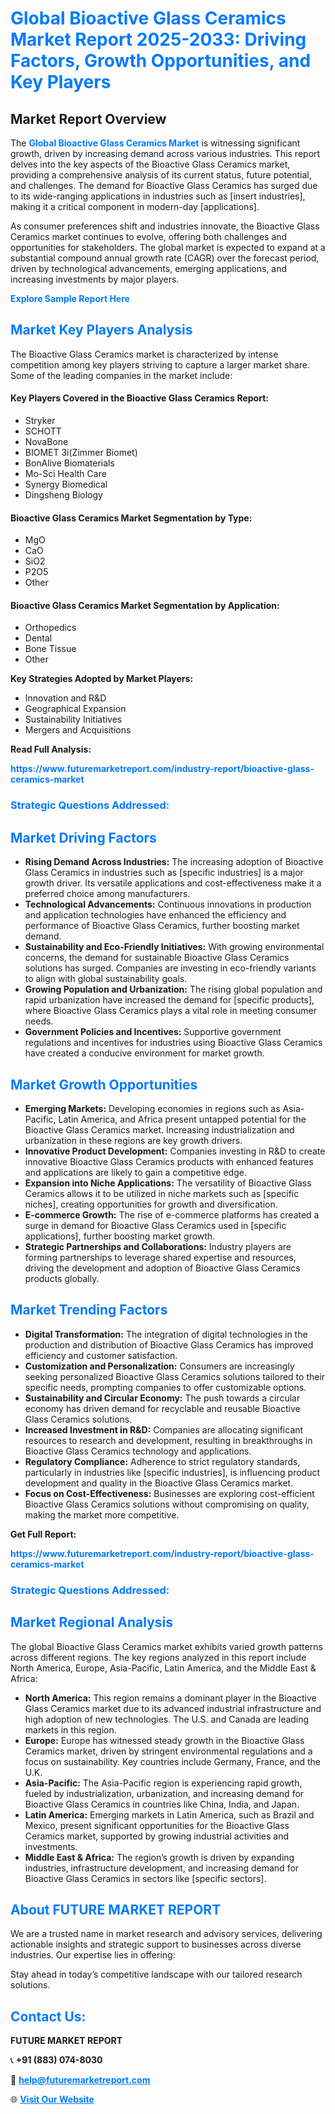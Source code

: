 <h1 style="color: #007BFF;">Global Bioactive Glass Ceramics Market Report 2025-2033: Driving Factors, Growth Opportunities, and Key Players</h1>

<section id="overview">
<h2>Market Report Overview</h2>
<p>The <a href="https://www.futuremarketreport.com/industry-report/bioactive-glass-ceramics-market" style="color: #007BFF; text-decoration: none;"><strong>Global Bioactive Glass Ceramics Market</strong></a> is witnessing significant growth, driven by increasing demand across various industries. This report delves into the key aspects of the Bioactive Glass Ceramics market, providing a comprehensive analysis of its current status, future potential, and challenges. The demand for Bioactive Glass Ceramics has surged due to its wide-ranging applications in industries such as [insert industries], making it a critical component in modern-day [applications].</p>
<p>As consumer preferences shift and industries innovate, the Bioactive Glass Ceramics market continues to evolve, offering both challenges and opportunities for stakeholders. The global market is expected to expand at a substantial compound annual growth rate (CAGR) over the forecast period, driven by technological advancements, emerging applications, and increasing investments by major players.</p>
</section>

<section id="overview">
<p><a href="https://www.futuremarketreport.com/request-sample/reportId=58613" style="color: #007BFF; text-decoration: none;"><strong>Explore Sample Report Here</strong></a></p>
</section>

<section id="key-players">
<h2 style="color: #007BFF;">Market Key Players Analysis</h2>
<p>The Bioactive Glass Ceramics market is characterized by intense competition among key players striving to capture a larger market share. Some of the leading companies in the market include:</p>
<h4>Key Players Covered in the Bioactive Glass Ceramics Report:</h4>
<ul><li>Stryker</li><li>SCHOTT</li><li>NovaBone</li><li>BIOMET 3i(Zimmer Biomet)</li><li>BonAlive Biomaterials</li><li>Mo-Sci Health Care</li><li>Synergy Biomedical</li><li>Dingsheng Biology</li></ul>
<h4>Bioactive Glass Ceramics Market Segmentation by Type:</h4>
<ul><li>MgO</li><li>CaO</li><li>SiO2</li><li>P2O5</li><li>Other</li></ul>

<h4>Bioactive Glass Ceramics Market Segmentation by Application:</h4>
<ul><li>Orthopedics</li><li>Dental</li><li>Bone Tissue</li><li>Other</li></ul>
<p><strong>Key Strategies Adopted by Market Players:</strong></p>
<ul>
<li>Innovation and R&D</li>
<li>Geographical Expansion</li>
<li>Sustainability Initiatives</li>
<li>Mergers and Acquisitions</li>
</ul>
</section>

<section>
<p><strong>Read Full Analysis: </strong></p><a href="https://www.futuremarketreport.com/industry-report/bioactive-glass-ceramics-market" style="color: #007BFF; text-decoration: none;"><strong>https://www.futuremarketreport.com/industry-report/bioactive-glass-ceramics-market</strong></a>
<h3 style="color: #007BFF;">Strategic Questions Addressed:</h3>
</section>

<section id="driving-factors">
<h2 style="color: #007BFF;">Market Driving Factors</h2>
<ul>
<li><strong>Rising Demand Across Industries:</strong> The increasing adoption of Bioactive Glass Ceramics in industries such as [specific industries] is a major growth driver. Its versatile applications and cost-effectiveness make it a preferred choice among manufacturers.</li>
<li><strong>Technological Advancements:</strong> Continuous innovations in production and application technologies have enhanced the efficiency and performance of Bioactive Glass Ceramics, further boosting market demand.</li>
<li><strong>Sustainability and Eco-Friendly Initiatives:</strong> With growing environmental concerns, the demand for sustainable Bioactive Glass Ceramics solutions has surged. Companies are investing in eco-friendly variants to align with global sustainability goals.</li>
<li><strong>Growing Population and Urbanization:</strong> The rising global population and rapid urbanization have increased the demand for [specific products], where Bioactive Glass Ceramics plays a vital role in meeting consumer needs.</li>
<li><strong>Government Policies and Incentives:</strong> Supportive government regulations and incentives for industries using Bioactive Glass Ceramics have created a conducive environment for market growth.</li>
</ul>
</section>

<section id="growth-opportunities">
<h2 style="color: #007BFF;">Market Growth Opportunities</h2>
<ul>
<li><strong>Emerging Markets:</strong> Developing economies in regions such as Asia-Pacific, Latin America, and Africa present untapped potential for the Bioactive Glass Ceramics market. Increasing industrialization and urbanization in these regions are key growth drivers.</li>
<li><strong>Innovative Product Development:</strong> Companies investing in R&D to create innovative Bioactive Glass Ceramics products with enhanced features and applications are likely to gain a competitive edge.</li>
<li><strong>Expansion into Niche Applications:</strong> The versatility of Bioactive Glass Ceramics allows it to be utilized in niche markets such as [specific niches], creating opportunities for growth and diversification.</li>
<li><strong>E-commerce Growth:</strong> The rise of e-commerce platforms has created a surge in demand for Bioactive Glass Ceramics used in [specific applications], further boosting market growth.</li>
<li><strong>Strategic Partnerships and Collaborations:</strong> Industry players are forming partnerships to leverage shared expertise and resources, driving the development and adoption of Bioactive Glass Ceramics products globally.</li>
</ul>
</section>

<section id="trending-factors">
<h2 style="color: #007BFF;">Market Trending Factors</h2>
<ul>
<li><strong>Digital Transformation:</strong> The integration of digital technologies in the production and distribution of Bioactive Glass Ceramics has improved efficiency and customer satisfaction.</li>
<li><strong>Customization and Personalization:</strong> Consumers are increasingly seeking personalized Bioactive Glass Ceramics solutions tailored to their specific needs, prompting companies to offer customizable options.</li>
<li><strong>Sustainability and Circular Economy:</strong> The push towards a circular economy has driven demand for recyclable and reusable Bioactive Glass Ceramics solutions.</li>
<li><strong>Increased Investment in R&D:</strong> Companies are allocating significant resources to research and development, resulting in breakthroughs in Bioactive Glass Ceramics technology and applications.</li>
<li><strong>Regulatory Compliance:</strong> Adherence to strict regulatory standards, particularly in industries like [specific industries], is influencing product development and quality in the Bioactive Glass Ceramics market.</li>
<li><strong>Focus on Cost-Effectiveness:</strong> Businesses are exploring cost-efficient Bioactive Glass Ceramics solutions without compromising on quality, making the market more competitive.</li>
</ul>
</section>

<section>
<p><strong>Get Full Report: </strong></p><a href="https://www.futuremarketreport.com/industry-report/bioactive-glass-ceramics-market" style="color: #007BFF; text-decoration: none;"><strong>https://www.futuremarketreport.com/industry-report/bioactive-glass-ceramics-market</strong></a>
<h3 style="color: #007BFF;">Strategic Questions Addressed:</h3>
</section>


<section id="regional-analysis">
<h2 style="color: #007BFF;">Market Regional Analysis</h2>
<p>The global Bioactive Glass Ceramics market exhibits varied growth patterns across different regions. The key regions analyzed in this report include North America, Europe, Asia-Pacific, Latin America, and the Middle East & Africa:</p>
<ul>
<li><strong>North America:</strong> This region remains a dominant player in the Bioactive Glass Ceramics market due to its advanced industrial infrastructure and high adoption of new technologies. The U.S. and Canada are leading markets in this region.</li>
<li><strong>Europe:</strong> Europe has witnessed steady growth in the Bioactive Glass Ceramics market, driven by stringent environmental regulations and a focus on sustainability. Key countries include Germany, France, and the U.K.</li>
<li><strong>Asia-Pacific:</strong> The Asia-Pacific region is experiencing rapid growth, fueled by industrialization, urbanization, and increasing demand for Bioactive Glass Ceramics in countries like China, India, and Japan.</li>
<li><strong>Latin America:</strong> Emerging markets in Latin America, such as Brazil and Mexico, present significant opportunities for the Bioactive Glass Ceramics market, supported by growing industrial activities and investments.</li>
<li><strong>Middle East & Africa:</strong> The region’s growth is driven by expanding industries, infrastructure development, and increasing demand for Bioactive Glass Ceramics in sectors like [specific sectors].</li>
</ul>
</section>

<footer>
<h2 style="color: #007BFF;">About FUTURE MARKET REPORT</h2>
<p>We are a trusted name in market research and advisory services, delivering actionable insights and strategic support to businesses across diverse industries. Our expertise lies in offering:</p>

<p>Stay ahead in today’s competitive landscape with our tailored research solutions.</p>

<h2 style="color: #007BFF;">Contact Us:</h2>
<p><strong>FUTURE MARKET REPORT</strong></p>
<p>📞 <strong>+91 (883) 074-8030</strong></p>
<p>📧 <strong><a href="mailto:help@futuremarketreport.com" style="color: #007BFF;">help@futuremarketreport.com</a></strong></p>
<p>🌐 <strong><a href="https://www.futuremarketreport.com/" style="color: #007BFF;">Visit Our Website</a></strong></p>
</footer>